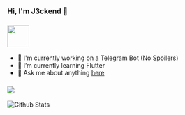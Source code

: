 ### Hi, I'm J3ckend 👋


### <img src="https://media.giphy.com/media/VgCDAzcKvsR6OM0uWg/giphy.gif" width="50">

- 🔭 I'm currently working on a Telegram Bot (No Spoilers)
- 🌱 I’m currently learning Flutter
- 💬 Ask me about anything <a href='https://t.me/joinchat/IP4Ps0rUa_ToKoEM0OzZMA'>here</a>

### <img src="https://camo.githubusercontent.com/410dd0b1b800cd1e13965237beee2a32474be978/68747470733a2f2f6d656469612e67697068792e636f6d2f6d656469612f4d3967624264396e6244724f5475314d71782f67697068792e676966">

![Github Stats](https://github-readme-stats.vercel.app/api?username=Gi4cca&count_private=true&show_icons=true&include_all_commits=true)
